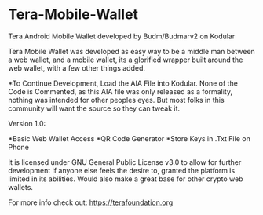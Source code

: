 # Tera-Mobile-Wallet
Tera Android Mobile Wallet developed by Budm/Budmarv2 on Kodular

Tera Mobile Wallet was developed as easy way to be a middle man between a web wallet, and a mobile wallet, its a glorified wrapper built around the web wallet, with a few other things added.


*To Continue Development, Load the AIA File into Kodular. 
None of the Code is Commented, as this AIA file was only released as a formality, nothing was intended for other peoples eyes. But most folks in this community will want the source so they can tweak it.

Version 1.0:

*Basic Web Wallet Access
*QR Code Generator
*Store Keys in .Txt File on Phone

It is licensed under GNU General Public License v3.0 to allow for further development if anyone else feels the desire to, granted the platform is limited in its abilities. Would also make a great base for other crypto web wallets.


For more info check out: https://terafoundation.org
